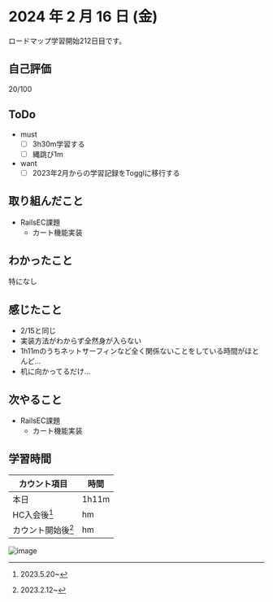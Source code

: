 # 2024 年 2 月 16 日 (金)
ロードマップ学習開始212日目です。

## 自己評価
20/100

## ToDo
- must
  - [ ] 3h30m学習する
  - [ ] 縄跳び1m
- want
  - [ ] 2023年2月からの学習記録をTogglに移行する

## 取り組んだこと
- RailsEC課題
  - カート機能実装

## わかったこと
特になし

## 感じたこと
- 2/15と同じ
- 実装方法がわからず全然身が入らない
- 1h11mのうちネットサーフィンなど全く関係ないことをしている時間がほとんど...
- 机に向かってるだけ...

## 次やること
- RailsEC課題
  - カート機能実装

## 学習時間
|カウント項目|時間|
|----|----|
|本日 |1h11m|
|HC入会後[^1]|hm|
|カウント開始後[^2]|hm|

[^1]: 2023.5.20~
[^2]: 2023.2.12~


![image](https://github.com/nil-ramuda/daily_report/assets/94735931/27d6a9bd-39ca-400c-8028-6d56b2561941)
